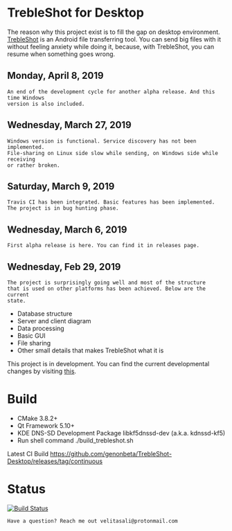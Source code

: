 # TrebleShot for Desktop
The reason why this project exist is to fill the gap on desktop 
environment. 
[TrebleShot](https://github.com/genonbeta/TrebleShot/)
is an Android file transferring tool. You can send big files with it
without feeling anxiety while doing it, because, with TrebleShot, you 
can resume when something goes wrong.

## Monday, April 8, 2019
```
An end of the development cycle for another alpha release. And this time Windows 
version is also included.  
```


## Wednesday, March 27, 2019
```
Windows version is functional. Service discovery has not been implemented. 
File-sharing on Linux side slow while sending, on Windows side while receiving 
or rather broken.
```

## Saturday, March 9, 2019
```
Travis CI has been integrated. Basic features has been implemented. 
The project is in bug hunting phase.
```

## Wednesday, March 6, 2019
```
First alpha release is here. You can find it in releases page.  
```
 
## Wednesday, Feb 29, 2019
```
The project is surprisingly going well and most of the structure
that is used on other platforms has been achieved. Below are the current
state.
```  
* Database structure
* Server and client diagram
* Data processing
* Basic GUI
* File sharing
* Other small details that makes TrebleShot what it is


This project is in development. You can find the current developmental
changes by visiting
[this](https://github.com/genonbeta/TrebleShot-Desktop/projects/1).


# Build
* CMake 3.8.2+
* Qt Framework 5.10+
* KDE DNS-SD Development Package libkf5dnssd-dev (a.k.a. kdnssd-kf5)
* Run shell command ./build_trebleshot.sh

Latest CI Build https://github.com/genonbeta/TrebleShot-Desktop/releases/tag/continuous

# Status
[![Build Status](https://travis-ci.org/genonbeta/TrebleShot-Desktop.svg)](https://travis-ci.org/genonbeta/TrebleShot-Desktop)

```
Have a question? Reach me out velitasali@protonmail.com
``` 

